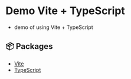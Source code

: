 # Demo Vite + TypeScript

- demo of using Vite + TypeScript

## 📦 Packages

- [Vite](https://vitejs.dev/)
- [TypeScript](https://www.typescriptlang.org/)
